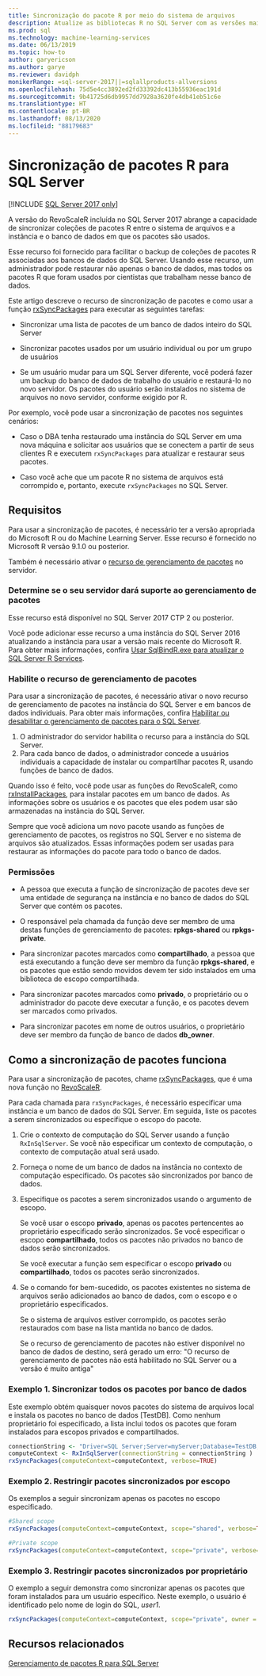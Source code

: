 ```yaml
---
title: Sincronização do pacote R por meio do sistema de arquivos
description: Atualize as bibliotecas R no SQL Server com as versões mais recentes instaladas no sistema de arquivos.
ms.prod: sql
ms.technology: machine-learning-services
ms.date: 06/13/2019
ms.topic: how-to
author: garyericson
ms.author: garye
ms.reviewer: davidph
monikerRange: =sql-server-2017||=sqlallproducts-allversions
ms.openlocfilehash: 75d5e4cc3892ed2fd33392dc413b55936eac191d
ms.sourcegitcommit: 9b41725d6db9957dd7928a3620fe4db41eb51c6e
ms.translationtype: HT
ms.contentlocale: pt-BR
ms.lasthandoff: 08/13/2020
ms.locfileid: "88179683"
---
```

# <a name="r-package-synchronization-for-sql-server"></a>Sincronização de pacotes R para SQL Server
[!INCLUDE [SQL Server 2017 only](../../includes/applies-to-version/sqlserver2017-only.md)]

A versão do RevoScaleR incluída no SQL Server 2017 abrange a capacidade de sincronizar coleções de pacotes R entre o sistema de arquivos e a instância e o banco de dados em que os pacotes são usados.

Esse recurso foi fornecido para facilitar o backup de coleções de pacotes R associadas aos bancos de dados do SQL Server. Usando esse recurso, um administrador pode restaurar não apenas o banco de dados, mas todos os pacotes R que foram usados por cientistas que trabalham nesse banco de dados.

Este artigo descreve o recurso de sincronização de pacotes e como usar a função [rxSyncPackages](https://docs.microsoft.com/machine-learning-server/r-reference/revoscaler/rxsyncpackages) para executar as seguintes tarefas:

+ Sincronizar uma lista de pacotes de um banco de dados inteiro do SQL Server

+ Sincronizar pacotes usados por um usuário individual ou por um grupo de usuários

+ Se um usuário mudar para um SQL Server diferente, você poderá fazer um backup do banco de dados de trabalho do usuário e restaurá-lo no novo servidor. Os pacotes do usuário serão instalados no sistema de arquivos no novo servidor, conforme exigido por R.

Por exemplo, você pode usar a sincronização de pacotes nos seguintes cenários:

+ Caso o DBA tenha restaurado uma instância do SQL Server em uma nova máquina e solicitar aos usuários que se conectem a partir de seus clientes R e executem `rxSyncPackages` para atualizar e restaurar seus pacotes.

+ Caso você ache que um pacote R no sistema de arquivos está corrompido e, portanto, execute `rxSyncPackages` no SQL Server.

## <a name="requirements"></a>Requisitos

Para usar a sincronização de pacotes, é necessário ter a versão apropriada do Microsoft R ou do Machine Learning Server. Esse recurso é fornecido no Microsoft R versão 9.1.0 ou posterior. 

Também é necessário ativar o [recurso de gerenciamento de pacotes](r-package-how-to-enable-or-disable.md) no servidor.

### <a name="determine-whether-your-server-supports-package-management"></a>Determine se o seu servidor dará suporte ao gerenciamento de pacotes

Esse recurso está disponível no SQL Server 2017 CTP 2 ou posterior.

Você pode adicionar esse recurso a uma instância do SQL Server 2016 atualizando a instância para usar a versão mais recente do Microsoft R. Para obter mais informações, confira [Usar SqlBindR.exe para atualizar o SQL Server R Services](../install/upgrade-r-and-python.md).

### <a name="enable-the-package-management-feature"></a>Habilite o recurso de gerenciamento de pacotes

Para usar a sincronização de pacotes, é necessário ativar o novo recurso de gerenciamento de pacotes na instância do SQL Server e em bancos de dados individuais. Para obter mais informações, confira [Habilitar ou desabilitar o gerenciamento de pacotes para o SQL Server](r-package-how-to-enable-or-disable.md).

1. O administrador do servidor habilita o recurso para a instância do SQL Server.
2. Para cada banco de dados, o administrador concede a usuários individuais a capacidade de instalar ou compartilhar pacotes R, usando funções de banco de dados.

Quando isso é feito, você pode usar as funções do RevoScaleR, como [rxInstallPackages](https://docs.microsoft.com/machine-learning-server/r-reference/revoscaler/rxinstallpackages), para instalar pacotes em um banco de dados.  As informações sobre os usuários e os pacotes que eles podem usar são armazenadas na instância do SQL Server. 

Sempre que você adiciona um novo pacote usando as funções de gerenciamento de pacotes, os registros no SQL Server e no sistema de arquivos são atualizados. Essas informações podem ser usadas para restaurar as informações do pacote para todo o banco de dados.

### <a name="permissions"></a>Permissões

+ A pessoa que executa a função de sincronização de pacotes deve ser uma entidade de segurança na instância e no banco de dados do SQL Server que contém os pacotes.

+ O responsável pela chamada da função deve ser membro de uma destas funções de gerenciamento de pacotes: **rpkgs-shared** ou **rpkgs-private**.

+ Para sincronizar pacotes marcados como **compartilhado**, a pessoa que está executando a função deve ser membro da função **rpkgs-shared**, e os pacotes que estão sendo movidos devem ter sido instalados em uma biblioteca de escopo compartilhada.

+ Para sincronizar pacotes marcados como **privado**, o proprietário ou o administrador do pacote deve executar a função, e os pacotes devem ser marcados como privados.

+ Para sincronizar pacotes em nome de outros usuários, o proprietário deve ser membro da função de banco de dados **db_owner**.

## <a name="how-package-synchronization-works"></a>Como a sincronização de pacotes funciona

Para usar a sincronização de pacotes, chame [rxSyncPackages](https://docs.microsoft.com/r-server/r-reference/revoscaler/rxsyncpackages), que é uma nova função no [RevoScaleR](https://docs.microsoft.com/machine-learning-server/r-reference/revoscaler/revoscaler). 

Para cada chamada para `rxSyncPackages`, é necessário especificar uma instância e um banco de dados do SQL Server. Em seguida, liste os pacotes a serem sincronizados ou especifique o escopo do pacote.

1. Crie o contexto de computação do SQL Server usando a função `RxInSqlServer`. Se você não especificar um contexto de computação, o contexto de computação atual será usado.

2. Forneça o nome de um banco de dados na instância no contexto de computação especificado. Os pacotes são sincronizados por banco de dados.

3. Especifique os pacotes a serem sincronizados usando o argumento de escopo.

    Se você usar o escopo **privado**, apenas os pacotes pertencentes ao proprietário especificado serão sincronizados. Se você especificar o escopo **compartilhado**, todos os pacotes não privados no banco de dados serão sincronizados. 
    
    Se você executar a função sem especificar o escopo **privado** ou **compartilhado**, todos os pacotes serão sincronizados.

4. Se o comando for bem-sucedido, os pacotes existentes no sistema de arquivos serão adicionados ao banco de dados, com o escopo e o proprietário especificados.

    Se o sistema de arquivos estiver corrompido, os pacotes serão restaurados com base na lista mantida no banco de dados.

    Se o recurso de gerenciamento de pacotes não estiver disponível no banco de dados de destino, será gerado um erro: "O recurso de gerenciamento de pacotes não está habilitado no SQL Server ou a versão é muito antiga"

### <a name="example-1-synchronize-all-package-by-database"></a>Exemplo 1. Sincronizar todos os pacotes por banco de dados

Este exemplo obtém quaisquer novos pacotes do sistema de arquivos local e instala os pacotes no banco de dados [TestDB]. Como nenhum proprietário foi especificado, a lista inclui todos os pacotes que foram instalados para escopos privados e compartilhados.

```R
connectionString <- "Driver=SQL Server;Server=myServer;Database=TestDB;Trusted_Connection=True;"
computeContext <- RxInSqlServer(connectionString = connectionString )
rxSyncPackages(computeContext=computeContext, verbose=TRUE)
```

### <a name="example-2-restrict-synchronized-packages-by-scope"></a>Exemplo 2. Restringir pacotes sincronizados por escopo

Os exemplos a seguir sincronizam apenas os pacotes no escopo especificado.

```R
#Shared scope
rxSyncPackages(computeContext=computeContext, scope="shared", verbose=TRUE)

#Private scope
rxSyncPackages(computeContext=computeContext, scope="private", verbose=TRUE)
```

### <a name="example-3-restrict-synchronized-packages-by-owner"></a>Exemplo 3. Restringir pacotes sincronizados por proprietário

O exemplo a seguir demonstra como sincronizar apenas os pacotes que foram instalados para um usuário específico. Neste exemplo, o usuário é identificado pelo nome de login do SQL, *user1*.

```R
rxSyncPackages(computeContext=computeContext, scope="private", owner = "user1", verbose=TRUE))
```

## <a name="related-resources"></a>Recursos relacionados

[Gerenciamento de pacotes R para SQL Server](install-additional-r-packages-on-sql-server.md)